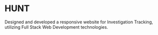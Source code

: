 # HUNT
Designed and developed a responsive website for Investigation Tracking, utilizing Full Stack Web Development technologies.
